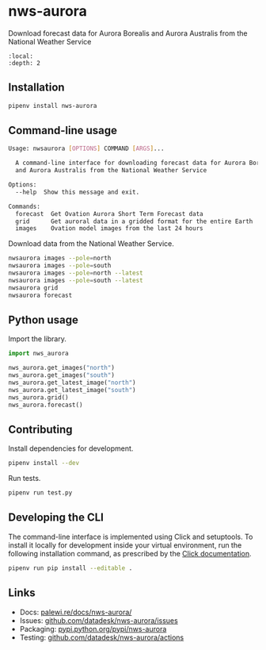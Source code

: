 ```{include} _templates/nav.html
```

# nws-aurora

Download forecast data for Aurora Borealis and Aurora Australis from the National Weather Service

```{contents} Table of contents
:local:
:depth: 2
```

## Installation

```bash
pipenv install nws-aurora
```

## Command-line usage

```bash
Usage: nwsaurora [OPTIONS] COMMAND [ARGS]...

  A command-line interface for downloading forecast data for Aurora Borealis
  and Aurora Australis from the National Weather Service

Options:
  --help  Show this message and exit.

Commands:
  forecast  Get Ovation Aurora Short Term Forecast data
  grid      Get auroral data in a gridded format for the entire Earth
  images    Ovation model images from the last 24 hours
```

Download data from the National Weather Service.

```bash
nwsaurora images --pole=north
nwsaurora images --pole=south
nwsaurora images --pole=north --latest
nwsaurora images --pole=south --latest
nwsaurora grid
nwsaurora forecast
```

## Python usage

Import the library.

```python
import nws_aurora

nws_aurora.get_images("north")
nws_aurora.get_images("south")
nws_aurora.get_latest_image("north")
nws_aurora.get_latest_image("south")
nws_aurora.grid()
nws_aurora.forecast()
```

## Contributing

Install dependencies for development.

```bash
pipenv install --dev
```

Run tests.

```bash
pipenv run test.py
```

## Developing the CLI

The command-line interface is implemented using Click and setuptools. To install it locally for development inside your virtual environment, run the following installation command, as prescribed by the [Click documentation](https://click.palletsprojects.com/en/7.x/setuptools/#setuptools-integration).

```bash
pipenv run pip install --editable .
```

## Links

* Docs: [palewi.re/docs/nws-aurora/](https://palewi.re/docs/nws-aurora/)
* Issues: [github.com/datadesk/nws-aurora/issues](https://github.com/datadesk/nws-aurora/issues)
* Packaging: [pypi.python.org/pypi/nws-aurora](https://pypi.python.org/pypi/nws-aurora)
* Testing: [github.com/datadesk/nws-aurora/actions](https://github.com/datadesk/nws-aurora/actions)
